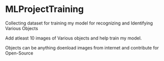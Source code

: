 # MLProjectTraining
Collecting dataset for training my model for recognizing and Identifying Various Objects



Add atleast 10 images of Various objects and help train my model.

Objects can be anything doenload images from internet and contribute for Open-Source
